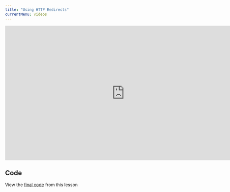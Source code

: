 ```yaml
---
title: "Using HTTP Redirects"
currentMenu: videos
---
```


<div class="youtube-wrapper"><iframe width="776" height="437" src="https://www.youtube-nocookie.com/embed/XPzRfb2Ky5s?rel=0" frameborder="0" allowfullscreen></iframe></div>

## Code

View the [final code](https://github.com/LaunchCodeEducation/hello-flask/tree/9a7a311c11e7a6da59e45edfa9d074e0e710667e) from this lesson
